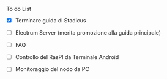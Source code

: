 To do List

-[x] Terminare guida di Stadicus

-[ ] Electrum Server (merita promozione alla guida principale)

-[ ] FAQ

-[ ] Controllo del RasPI da Terminale Android
-[ ] Monitoraggio del nodo da PC


